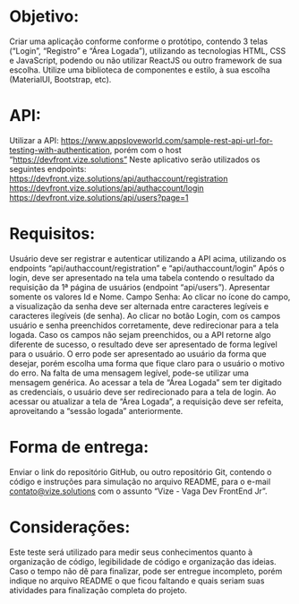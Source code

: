 # Objetivo:
Criar uma aplicação conforme conforme o protótipo, contendo 3 telas (“Login”, “Registro” e “Área Logada”), utilizando as tecnologias HTML, CSS e JavaScript, podendo ou não utilizar ReactJS ou outro framework de sua escolha.
Utilize uma biblioteca de componentes e estilo, à sua escolha (MaterialUI, Bootstrap, etc).

# API:
Utilizar a API: https://www.appsloveworld.com/sample-rest-api-url-for-testing-with-authentication, porém com o host “https://devfront.vize.solutions”
Neste aplicativo serão utilizados os seguintes endpoints:
https://devfront.vize.solutions/api/authaccount/registration  
https://devfront.vize.solutions/api/authaccount/login 
https://devfront.vize.solutions/api/users?page=1  

# Requisitos:
Usuário deve ser registrar e autenticar utilizando a API acima, utilizando os endpoints “api/authaccount/registration” e “api/authaccount/login”
Após o login, deve ser apresentado na tela uma tabela contendo o resultado da requisição da 1ª página de usuários (endpoint “api/users”). Apresentar somente os valores Id e Nome.
Campo Senha: Ao clicar no ícone do campo, a visualização da senha deve ser alternada entre caracteres legíveis e caracteres ilegíveis (de senha).
Ao clicar no botão Login, com os campos usuário e senha preenchidos corretamente, deve redirecionar para a tela logada. Caso os campos não sejam preenchidos, ou a API retorne algo diferente de sucesso, o resultado deve ser apresentado de forma legível para o usuário.
O erro pode ser apresentado ao usuário da forma que desejar, porém escolha uma forma que fique claro para o usuário o motivo do erro. Na falta de uma mensagem legível, pode-se utilizar uma mensagem genérica.
Ao acessar a tela de “Área Logada” sem ter digitado as credenciais, o usuário deve ser redirecionado para a tela de login.
Ao acessar ou atualizar a tela de “Área Logada”, a requisição deve ser refeita, aproveitando a “sessão logada” anteriormente.

# Forma de entrega:
Enviar o link do repositório GitHub, ou outro repositório Git, contendo o código e instruções para simulação no arquivo README, para o e-mail contato@vize.solutions com o assunto “Vize - Vaga Dev FrontEnd Jr”.

# Considerações:
Este teste será utilizado para medir seus conhecimentos quanto à organização de código, legibilidade de código e organização das ideias.
Caso o tempo não dê para finalizar, pode ser entregue incompleto, porém indique no arquivo README o que ficou faltando e quais seriam suas atividades para finalização completa do projeto.